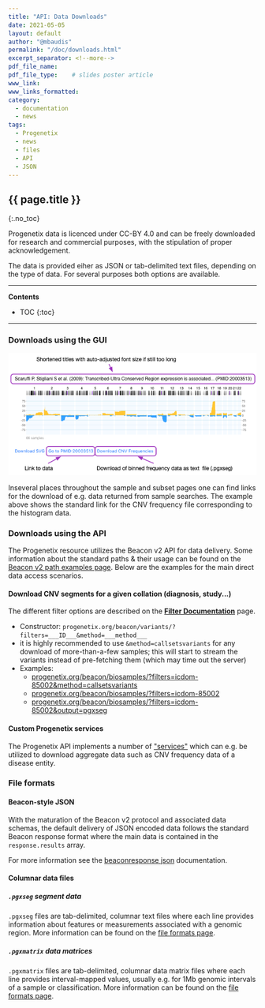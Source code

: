```yaml
---
title: "API: Data Downloads"
date: 2021-05-05
layout: default
author: "@mbaudis"
permalink: "/doc/downloads.html"
excerpt_separator: <!--more-->
pdf_file_name:
pdf_file_type:    # slides poster article
www_link:
www_links_formatted:
category:
  - documentation
  - news
tags:
  - Progenetix
  - news
  - files
  - API
  - JSON
---
```


## {{ page.title }}
{:.no_toc}

Progenetix data is licenced under CC-BY 4.0 and can be freely downloaded for
research and commercial purposes, with the stipulation of proper acknowledgement.

The data is provided eiher as JSON or tab-delimited text files, depending on the
type of data. For several purposes both options are available.

<!--more-->

----
**Contents**
* TOC
{:toc}
----

### Downloads using the GUI

<img src="/assets/img/histogram-new-options.png" style="margin-left: auto; margin-right:auto" />

Inseveral places throughout the sample and subset pages one can find links
for the download of e.g. data returned from sample searches. The example above
shows the standard link for the CNV frequency file corresponding to the
histogram data.

### Downloads using the API

The Progenetix resource utilizes the Beacon v2 API for data delivery. Some
information about the standard paths & their usage can be found on the
[Beacon v2 path examples page](/doc/beacon/paths.html). Below are the examples
for the main direct data access scenarios.

#### Download CNV segments for a given collation (diagnosis, study...)

The different filter options are described on the [**Filter Documentation**](/doc/filters-documentation.html)
page.

* Constructor: `progenetix.org/beacon/variants/?filters=___ID___&method=___method___`
* it is highly recommended to use `&method=callsetsvariants` for any download of
more-than-a-few samples; this will start to stream the variants instead of pre-fetching them (which may time out the server)
* Examples:
  - [progenetix.org/beacon/biosamples/?filters=icdom-85002&method=callsetsvariants](http://progenetix.org/beacon/biosamples/?filters=icdom-85002&method=callsetsvariants)
  - [progenetix.org/beacon/biosamples/?filters=icdom-85002](http://progenetix.org/beacon/biosamples/?filters=icdom-85002)
  - [progenetix.org/beacon/biosamples/?filters=icdom-85002&output=pgxseg](http://progenetix.org/beacon/biosamples/?filters=icdom-85002&output=pgxseg)

#### Custom Progenetix services

The Progenetix API implements a number of ["services"](/doc/services/services.html)
which can e.g. be utilized to download aggregate data such as CNV frequency data
of a disease entity.


### File formats

#### Beacon-style JSON

With the maturation of the Beacon v2 protocol and associated data schemas,
the default delivery of JSON encoded data follows the standard Beacon response
format where the main data is contained in the `response.results` array.

For more information see the [beaconresponse json](/doc/beaconresponse-json.html)
documentation.

#### Columnar data files

##### `.pgxseg` segment data

`.pgxseg` files are tab-delimited, columnar text files where each line provides
information about features or measurements associated with a genomic region.
More information can be found on the [file formats page](/doc/fileformats.html).

##### `.pgxmatrix` data matrices

`.pgxmatrix` files are tab-delimited, columnar data matrix files where each line
provides interval-mapped values, usually e.g. for 1Mb genomic intervals of a
sample or classification. More information can be found on the [file formats page](/doc/fileformats.html).
